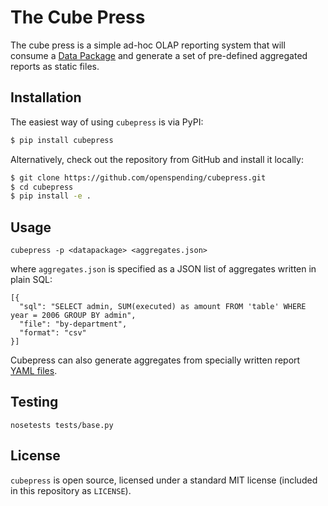 # The Cube Press

The cube press is a simple ad-hoc OLAP reporting system that will
consume a [Data Package](http://data.okfn.org/doc/data-package) and
generate a set of pre-defined aggregated reports as static files.

## Installation

The easiest way of using ``cubepress`` is via PyPI:

```bash
$ pip install cubepress
```

Alternatively, check out the repository from GitHub and install it locally:

```bash
$ git clone https://github.com/openspending/cubepress.git
$ cd cubepress
$ pip install -e .
```

## Usage

    cubepress -p <datapackage> <aggregates.json>

where `aggregates.json` is specified as a JSON list of aggregates
written in plain SQL:

    [{
      "sql": "SELECT admin, SUM(executed) as amount FROM 'table' WHERE year = 2006 GROUP BY admin",
      "file": "by-department",
      "format": "csv"
    }]

Cubepress can also generate aggregates from specially written report [YAML files](https://github.com/openspending/cubepress/blob/master/tests/fixtures/awards.yaml).

## Testing

    nosetests tests/base.py

## License

``cubepress`` is open source, licensed under a standard MIT license (included in this repository as ``LICENSE``).
